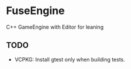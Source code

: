 # FuseEngine
C++ GameEngine with Editor for leaning

## TODO

- VCPKG: Install gtest only when building tests.

